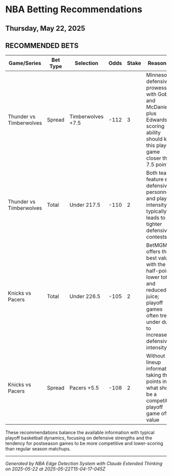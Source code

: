 # NBA Betting Recommendations
## Thursday, May 22, 2025

## RECOMMENDED BETS
| Game/Series | Bet Type | Selection | Odds | Stake | Reasoning |
|-------------|----------|-----------|------|-------|-----------|
| Thunder vs Timberwolves | Spread | Timberwolves +7.5 | -112 | 3 | Minnesota's defensive prowess with Gobert and McDaniels plus Edwards' scoring ability should keep this playoff game closer than 7.5 points |
| Thunder vs Timberwolves | Total | Under 217.5 | -110 | 2 | Both teams feature elite defensive personnel, and playoff intensity typically leads to tighter defensive contests |
| Knicks vs Pacers | Total | Under 226.5 | -105 | 2 | BetMGM offers the best value with the half-point lower total and reduced juice; playoff games often trend under due to increased defensive intensity |
| Knicks vs Pacers | Spread | Pacers +5.5 | -108 | 2 | Without lineup information, taking the points in what should be a competitive playoff game offers value |

These recommendations balance the available information with typical playoff basketball dynamics, focusing on defensive strengths and the tendency for postseason games to be more competitive and lower-scoring than regular season matchups.

---
*Generated by NBA Edge Detection System with Claude Extended Thinking on 2025-05-22 at 2025-05-22T15-04-17-045Z*
